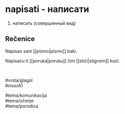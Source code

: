 # napisati - написати

1. написать (совершенный вид)

## Rečenice

Napisao sam [[pismo|pismo]] baki.

Napisaću ti [[poruka|poruku]] čim [[stići|stignem]] kući.

<br>

#vrsta/glagol  
#nivo/A1  

#tema/komunikacija  
#tema/učenje  
#tema/porodica  
